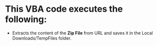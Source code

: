 # This VBA code executes the following:
* Extracts the content of the **Zip File** from URL and saves it in the Local Downloads/TempFiles folder.
